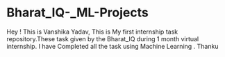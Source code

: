 # Bharat_IQ-_ML-Projects
Hey ! 
This is Vanshika Yadav,
This is My first internship task repository.These task given by the Bharat_IQ during 1 month virtual internship.
I have Completed all the task using Machine Learning .
Thanku
